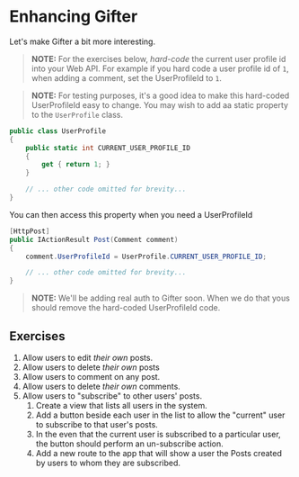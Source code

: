 # Enhancing Gifter

Let's make Gifter a bit more interesting.

> **NOTE:** For the exercises below, _hard-code_ the current user profile id into your Web API. For example if you hard code a user profile id of `1`, when adding a comment, set the UserProfileId to `1`.  

> **NOTE:** For testing purposes, it's a good idea to make this hard-coded UserProfileId easy to change. You may wish to add aa static property to the `UserProfile` class.

```cs
public class UserProfile
{
    public static int CURRENT_USER_PROFILE_ID
    {
        get { return 1; }
    }

    // ... other code omitted for brevity...
}
```

You can then access this property when you need a UserProfileId

```cs
[HttpPost]
public IActionResult Post(Comment comment)
{
    comment.UserProfileId = UserProfile.CURRENT_USER_PROFILE_ID;

    // ... other code omitted for brevity...
}
```


> **NOTE:** We'll be adding real auth to Gifter soon. When we do that yous should remove the hard-coded UserProfileId code.

## Exercises

1. Allow users to edit _their own_ posts.
1. Allow users to delete _their own_ posts
1. Allow users to comment on any post.
1. Allow users to delete _their own_ comments.
1. Allow users to "subscribe" to other users' posts.
    1. Create a view that lists all users in the system.
    1. Add a button beside each user in the list to allow the "current" user to subscribe to that user's posts.
    1. In the even that the current user is subscribed to a particular user, the button should perform an un-subscribe action.
    1. Add a new route to the app that will show a user the Posts created by users to whom they are subscribed.